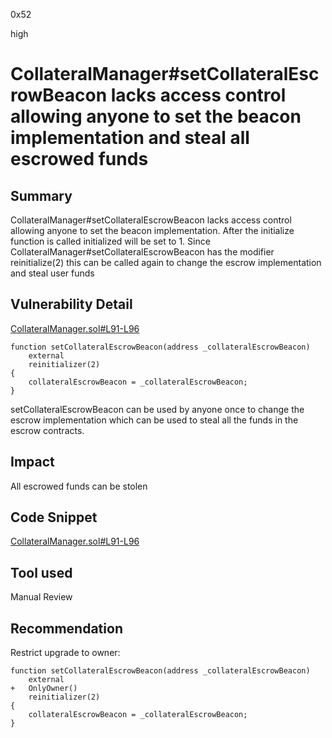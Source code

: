 0x52

high

# CollateralManager#setCollateralEscrowBeacon lacks access control allowing anyone to set the beacon implementation and steal all escrowed funds

## Summary

CollateralManager#setCollateralEscrowBeacon lacks access control allowing anyone to set the beacon implementation. After the initialize function is called initialized will be set to 1. Since CollateralManager#setCollateralEscrowBeacon has the modifier reinitialize(2) this can be called again to change the escrow implementation and steal user funds

## Vulnerability Detail

[CollateralManager.sol#L91-L96](https://github.com/sherlock-audit/2023-03-teller/blob/main/teller-protocol-v2/packages/contracts/contracts/CollateralManager.sol#L91-L96)

    function setCollateralEscrowBeacon(address _collateralEscrowBeacon)
        external
        reinitializer(2)
    {
        collateralEscrowBeacon = _collateralEscrowBeacon;
    }

setCollateralEscrowBeacon can be used by anyone once to change the escrow implementation which can be used to steal all the funds in the escrow contracts.

## Impact

All escrowed funds can be stolen

## Code Snippet

[CollateralManager.sol#L91-L96](https://github.com/sherlock-audit/2023-03-teller/blob/main/teller-protocol-v2/packages/contracts/contracts/CollateralManager.sol#L91-L96)

## Tool used

Manual Review

## Recommendation

Restrict upgrade to owner:

    function setCollateralEscrowBeacon(address _collateralEscrowBeacon)
        external
    +   OnlyOwner()
        reinitializer(2)
    {
        collateralEscrowBeacon = _collateralEscrowBeacon;
    }
